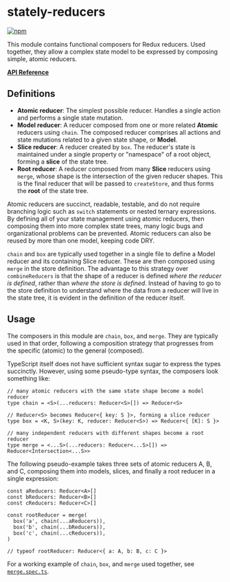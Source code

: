 # stately-reducers
[![npm](https://img.shields.io/npm/v/stately-reducers.svg?style=flat-square)](https://www.npmjs.com/package/stately-reducers)

This module contains functional composers for Redux reducers. Used together, they allow a complex state model to be expressed by composing simple, atomic reducers.

**[API Reference](https://hiebj.github.io/stately/modules/stately_reducers.html)**

## Definitions

- **Atomic reducer**: The simplest possible reducer. Handles a single action and performs a single state mutation.
- **Model reducer**: A reducer composed from one or more related **Atomic** reducers using `chain`. The composed reducer comprises all actions and state mutations related to a given state shape, or **Model**.
- **Slice reducer**: A reducer created by `box`. The reducer's state is maintained under a single property or "namespace" of a root object, forming a **slice** of the state tree.
- **Root reducer**: A reducer composed from many **Slice** reducers using `merge`, whose shape is the intersection of the given reducer shapes. This is the final reducer that will be passed to `createStore`, and thus forms the **root** of the state tree.

Atomic reducers are succinct, readable, testable, and do not require branching logic such as `switch` statements or nested ternary expressions. By defining all of your state management using atomic reducers, then composing them into more complex state trees, many logic bugs and organizational problems can be prevented. Atomic reducers can also be reused by more than one model, keeping code DRY.

`chain` and `box` are typically used together in a single file to define a Model reducer and its containing Slice reducer. These are then composed using `merge` in the store definition. The advantage to this strategy over `combineReducers` is that the shape of a reducer is defined *where the reducer is defined*, rather than *where the store is defined*. Instead of having to go to the store definition to understand where the data from a reducer will live in the state tree, it is evident in the definition of the reducer itself.

## Usage

The composers in this module are `chain`, `box`, and `merge`. They are typically used in that order, following a composition strategy that progresses from the specific (atomic) to the general (composed).

TypeScript itself does not have sufficient syntax sugar to express the types succinctly. However, using some pseudo-type syntax, the composers look something like:
```
// many atomic reducers with the same state shape become a model reducer
type chain = <S>(...reducers: Reducer<S>[]) => Reducer<S>

// Reducer<S> becomes Reducer<{ key: S }>, forming a slice reducer
type box = <K, S>(key: K, reducer: Reducer<S>) => Reducer<{ [K]: S }>

// many independent reducers with different shapes become a root reducer
type merge = <...S>(...reducers: Reducer<...S>[]) => Reducer<Intersection<...S>>
```

The following pseudo-example takes three sets of atomic reducers A, B, and C, composing them into models, slices, and finally a root reducer in a single expression:
```
const aReducers: Reducer<A>[]
const bReducers: Reducer<B>[]
const cReducers: Reducer<C>[]

const rootReducer = merge(
  box('a', chain(...aReducers)),
  box('b', chain(...bReducers)),
  box('c', chain(...cReducers)),
)

// typeof rootReducer: Reducer<{ a: A, b: B, c: C }>
```

For a working example of `chain`, `box`, and `merge` used together, see [`merge.spec.ts`](/stately-reducers/src/merge.spec.ts).
